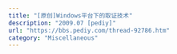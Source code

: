 ```yaml
---
title: "[原创]Windows平台下的取证技术"
description: "2009.07 [pediy]"
url: "https://bbs.pediy.com/thread-92786.htm"
category: "Miscellaneous"
---
```


